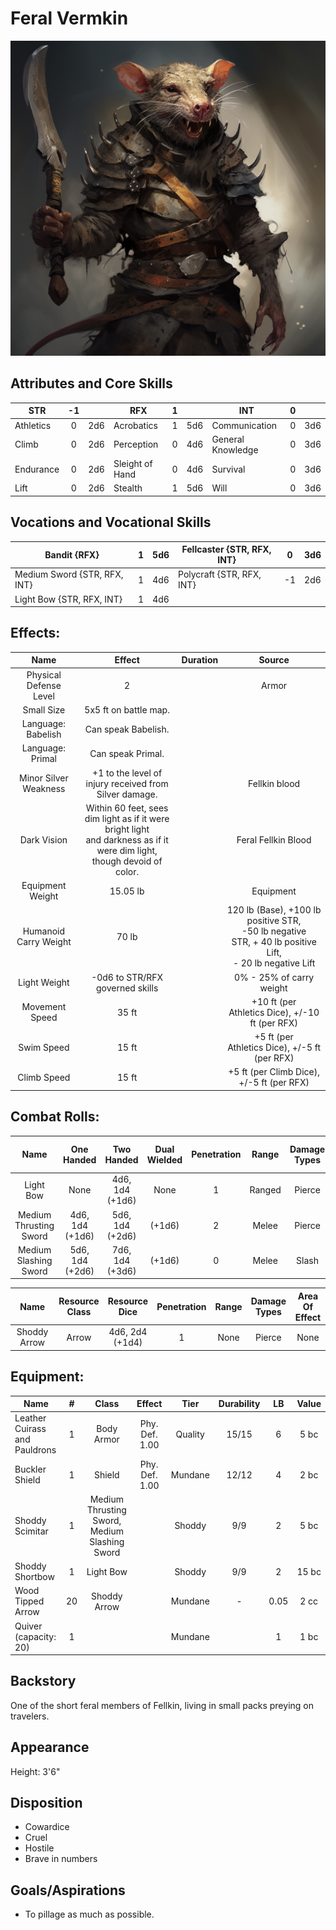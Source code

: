 # Feral Vermkin

![alt_text](FeralVermkin.png)

## Attributes and Core Skills

| STR       | -1 |    | RFX             | 1 |    | INT               | 0 |    |
| --------- | :-: | :-: | --------------- | :-: | :-: | ----------------- | :-: | :-: |
| Athletics | 0 | 2d6 | Acrobatics      | 1 | 5d6 | Communication     | 0 | 3d6 |
| Climb     | 0 | 2d6 | Perception      | 0 | 4d6 | General Knowledge | 0 | 3d6 |
| Endurance | 0 | 2d6 | Sleight of Hand | 0 | 4d6 | Survival          | 0 | 3d6 |
| Lift      | 0 | 2d6 | Stealth         | 1 | 5d6 | Will              | 0 | 3d6 |

## Vocations and Vocational Skills

| Bandit {RFX}        | 1 | 5d6 | Fellcaster {STR, RFX, INT} | 0  | 3d6 |
| ------------------- | :-: | :-: | ---------------- | -- | --- |
| Medium Sword {STR, RFX, INT} | 1 | 4d6 | Polycraft {STR, RFX, INT}  | -1 | 2d6 |
| Light Bow {STR, RFX, INT}     | 1 | 4d6 |                  |    |     |

## Effects:

|             Name             |                                                            Effect                                                            | Duration |                                                       Source                                                       |
| :---------------------------: | :--------------------------------------------------------------------------------------------------------------------------: | :------: | :-----------------------------------------------------------------------------------------------------------------: |
|    Physical Defense Level    |                                                              2                                                              |          |                                                        Armor                                                        |
|          Small Size          |                                                    5x5 ft on battle map.                                                    |          |                                                                                                                    |
|      Language: Babelish      |                                                     Can speak Babelish.                                                     |          |                                                                                                                    |
|       Language: Primal       |                                                      Can speak Primal.                                                      |          |                                                                                                                    |
|     Minor Silver Weakness     |                                   +1 to the level of injury received from Silver damage.                                   |          |                                                    Fellkin blood                                                    |
|          Dark Vision          | Within 60 feet, sees dim light as if it were bright light<br />and darkness as if it were dim light, though devoid of color. |          |                                                 Feral Fellkin Blood                                                 |
|       Equipment Weight       |                                                           15.05 lb                                                           |          |                                                      Equipment                                                      |
|     Humanoid Carry Weight     |                                                            70 lb                                                            |          | 120 lb (Base), +100 lb positive STR,<br />-50 lb negative STR, + 40 lb positive Lift,<br />- 20 lb negative Lift |
|         Light Weight         |                                               -0d6 to STR/RFX governed skills                                               |          |                                              0% - 25% of carry weight                                              |
| Movement Speed |                                                            35 ft                                                            |          |                                +10 ft (per Athletics Dice), +/-10 ft (per RFX)                                |
|      Swim Speed      |                                                            15 ft                                                            |          |                                +5 ft (per Athletics Dice), +/-5 ft (per RFX)                                |
|     Climb Speed     |                                                            15 ft                                                            |          |                                  +5 ft (per Climb Dice), +/-5 ft (per RFX)                                  |

## Combat Rolls:

|          Name          |   One<br />Handed   |   Two<br />Handed   | Dual<br />Wielded | Penetration | Range | Damage<br />Types | Engageable<br />Opponents | Area Of<br />Effect | Resource<br />Class |
| :--------------------: | :------------------: | :------------------: | :---------------: | :---------: | :----: | :---------------: | :-----------------------: | :-----------------: | :-----------------: |
|       Light Bow       |         None         | 4d6, 1d4<br />(+1d6) |       None       |      1      | Ranged |      Pierce      |           Quick           |        None        |        None        |
| Medium Thrusting Sword | 4d6, 1d4<br />(+1d6) | 5d6, 1d4<br />(+2d6) |      (+1d6)      |      2      | Melee |      Pierce      |           Rapid           |        None        |        None        |
| Medium Slashing Sword | 5d6, 1d4<br />(+2d6) | 7d6, 1d4<br />(+3d6) |      (+1d6)      |      0      | Melee |       Slash       |           Rapid           |        None        |        None        |

|     Name     | Resource<br />Class |  Resource<br />Dice  | Penetration | Range | Damage<br />Types | Area Of<br />Effect |
| :----------: | :-----------------: | :------------------: | :---------: | :---: | :---------------: | :-----------------: |
| Shoddy Arrow |        Arrow        | 4d6, 2d4<br />(+1d4) |      1      | None |      Pierce      |        None        |

## Equipment:

| Name                          | # |                     Class                     |     Effect     |  Tier  | Durability |  LB  | Value |
| ----------------------------- | :-: | :-------------------------------------------: | :------------: | :-----: | :--------: | :--: | :---: |
| Leather Cuirass and Pauldrons | 1 |                  Body Armor                  | Phy. Def. 1.00 | Quality |   15/15   |  6  | 5 bc |
| Buckler Shield                | 1 |                    Shield                    | Phy. Def. 1.00 | Mundane |   12/12   |  4  | 2 bc |
| Shoddy Scimitar               | 1 | Medium Thrusting Sword, Medium Slashing Sword |                | Shoddy |    9/9    |  2  | 5 bc |
| Shoddy Shortbow               | 1 |                   Light Bow                   |                | Shoddy |    9/9    |  2  | 15 bc |
| Wood Tipped Arrow             | 20 |                 Shoddy Arrow                 |                | Mundane |     -     | 0.05 | 2 cc |
| Quiver (capacity: 20)         | 1 |                                              |                | Mundane |            |  1  | 1 bc |

## Backstory

One of the short feral members of Fellkin, living in small packs preying on travelers.

## Appearance

Height: 3'6"

## Disposition

- Cowardice
- Cruel
- Hostile
- Brave in numbers

## Goals/Aspirations

- To pillage as much as possible.
